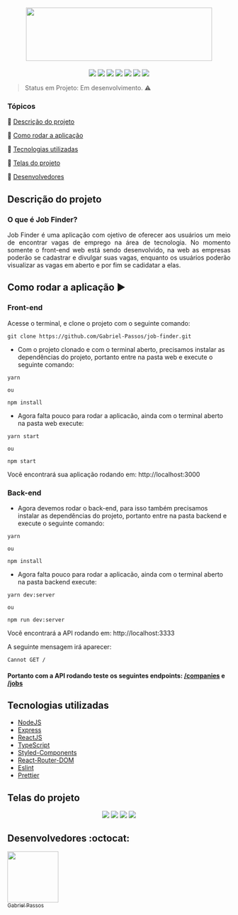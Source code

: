 <h1 align="center" >
  <img height="120px" width="420px" src="https://user-images.githubusercontent.com/43184223/88624248-04e7a200-d07d-11ea-9a08-9fc8f0b6eaca.png">
</h1>

<p align="center">
  <a href="https://expressjs.com/"><img src="https://img.shields.io/static/v1?label=express&message=4.17.1&color=blue&style=for-the-badge"/><a/>
  <a href="https://reactjs.org/"><img src="https://img.shields.io/static/v1?label=react&message=16.13.1&color=blue&style=for-the-badge"/><a/>
  <a href="https://www.typescriptlang.org/"><img src="https://img.shields.io/static/v1?label=typescript&message=3.7.2&color=blue&style=for-the-badge"/></a>
  <a href="https://reactrouter.com/"><img src="https://img.shields.io/static/v1?label=react-router-dom&message=5.2.0&color=blue&style=for-the-badge"/><a/>
  <a href="https://styled-components.com/"><img src="https://img.shields.io/static/v1?label=styled-components&message=5.1.1&color=blue&style=for-the-badge"/></a>
  <a href="https://eslint.org/"><img src="https://img.shields.io/static/v1?label=eslint&message=6.6.0&color=blue&style=for-the-badge"/></a>
  <a href="https://prettier.io/"><img src="https://img.shields.io/static/v1?label=prettier&message=2.0.5&color=blue&style=for-the-badge"/></a>
</p>
  
> Status em Projeto: Em desenvolvimento. :warning:

### Tópicos 

:small_blue_diamond: [Descrição do projeto](#descrição-do-projeto)

:small_blue_diamond: [Como rodar a aplicação](#como-rodar-a-aplicação-arrow_forward)

:small_blue_diamond: [Tecnologias utilizadas](#tecnologias-utilizadas)

:small_blue_diamond: [Telas do projeto](#telas-do-projeto)

:small_blue_diamond: [Desenvolvedores](#desenvolvedores-octocat)

## Descrição do projeto

### O que é Job Finder?

<p align="justify">
  Job Finder é uma aplicação com ojetivo de oferecer aos usuários um meio de encontrar vagas de emprego na área de tecnologia. No momento somente o front-end web está sendo desenvolvido,
  na web as empresas poderão se cadastrar e divulgar suas vagas, enquanto os usuários poderão visualizar as vagas em aberto e por fim se cadidatar a elas.
</p>

## Como rodar a aplicação :arrow_forward:

### Front-end

Acesse o terminal, e clone o projeto com o seguinte comando: 

```
git clone https://github.com/Gabriel-Passos/job-finder.git
```

- Com o projeto clonado e com o terminal aberto, precisamos instalar as dependências do projeto, portanto entre na pasta web e execute o seguinte comando:

```
yarn 

ou 

npm install
```

- Agora falta pouco para rodar a aplicacão, ainda com o terminal aberto na pasta web execute: 

```
yarn start

ou

npm start
```

Você encontrará sua aplicação rodando em: http://localhost:3000

### Back-end

- Agora devemos rodar o back-end, para isso também precisamos instalar as dependências do projeto, portanto entre na pasta backend e execute o seguinte comando:

```
yarn 

ou 

npm install
```

- Agora falta pouco para rodar a aplicacão, ainda com o terminal aberto na pasta backend execute: 

```
yarn dev:server

ou

npm run dev:server
```

Você encontrará a API rodando em: http://localhost:3333

A seguinte mensagem irá aparecer:

```
Cannot GET /
```

#### Portanto com a API rodando teste os seguintes endpoints: [/companies](http://localhost:3333/companies) e [/jobs](http://localhost:3333/jobs)

## Tecnologias utilizadas

- [NodeJS](https://nodejs.org/en/docs/)
- [Express](https://expressjs.com/)
- [ReactJS](https://reactjs.org/docs/)
- [TypeScript](https://www.typescriptlang.org/docs/home.html)
- [Styled-Components](https://styled-components.com/docs)
- [React-Router-DOM](https://reacttraining.com/react-router/web/guides/quick-start)
- [Eslint](https://eslint.org/docs/user-guide/getting-started)
- [Prettier](https://prettier.io/docs/en/index.html)

## Telas do projeto 

<p align="center"> 
  <img src="https://user-images.githubusercontent.com/43184223/88625565-63158480-d07f-11ea-8e81-dfbdc51d4d44.png">
  <img src="https://user-images.githubusercontent.com/43184223/88625590-71fc3700-d07f-11ea-92cd-649af4b56f58.png">
  <img src="https://user-images.githubusercontent.com/43184223/88625625-817b8000-d07f-11ea-80c9-e5c76923b253.png">
  <img src="https://user-images.githubusercontent.com/43184223/88625656-8f310580-d07f-11ea-9d82-928a38e05454.png">
</p>

## Desenvolvedores :octocat:

[<img src="https://avatars3.githubusercontent.com/u/43184223?s=460&u=50810abc34900ea6134a9bd0b8a04e2c8640ddc4&v=4" width=115><br><sub>Gabriel Passos</sub>](https://github.com/Gabriel-Passos)
